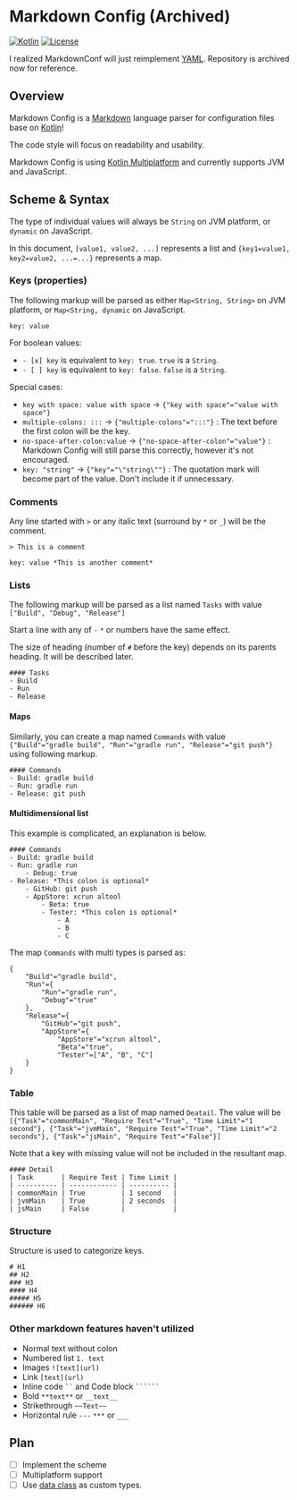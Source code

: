 # Markdown Config (Archived)
[![Kotlin](https://img.shields.io/badge/Kotlin-1.3.70--eap--274-blue)](https://kotlinlang.org)
[![License](https://img.shields.io/github/license/Nekoyue/MarkdownConfig.svg)](https://github.com/Nekoyue/MarkdownConfig/blob/master/LICENSE)

I realized MarkdownConf will just reimplement [YAML](https://en.wikipedia.org/wiki/YAML). Repository is archived now for reference.

## Overview 
Markdown Config is a [Markdown](https://guides.github.com/features/mastering-markdown/) language parser for configuration files base on [Kotlin](https://kotlinlang.org)!

The code style will focus on readability and usability.

Markdown Config is using [Kotlin Multiplatform](https://kotlinlang.org/docs/reference/multiplatform.html) and currently supports JVM and JavaScript.

## Scheme & Syntax
The type of individual values will always be `String` on JVM platform, or `dynamic` on JavaScript.

In this document, `[value1, value2, ...]` represents a list and `{key1=value1, key2=value2, ...=...}` represents a map.

### Keys (properties)
The following markup will be parsed as either `Map<String, String>` on JVM platform, or `Map<String, dynamic` on JavaScript.
```
key: value
``` 

For boolean values:
 - `- [x] key` is equivalent to `key: true`. `true` is a `String`.
 - `- [ ] key` is equivalent to `key: false`. `false` is a `String`.

Special cases:
- `key with space: value with space` -> `{"key with space"="value with space"}`
- `multiple-colons: :::` -> `{"multiple-colons"=":::"}` : The text before the first colon will be the key.
- `no-space-after-colon:value` -> `{"no-space-after-colon"="value"}` : Markdown Config will still parse this correctly, however it's not encouraged.
- `key: "string"` -> `{"key"="\"string\""}` : The quotation mark will become part of the value. Don't include it if unnecessary.

### Comments
Any line started with `>` or any italic text (surround by `*` or `_`) will be the comment.

```> This is a comment```

```key: value *This is another comment*```

### Lists
The following markup will be parsed as a list named `Tasks` with value `["Build", "Debug", "Release"]`

Start a line with any of `-` `*` or numbers have the same effect.

The size of heading (number of `#` before the key) depends on its parents heading. It will be described later.
```
#### Tasks
- Build
- Run
- Release
```

#### Maps
Similarly, you can create a map named `Commands` with value `{"Build"="gradle build", "Run"="gradle run", "Release"="git push"}` using following markup.

```
#### Commands
- Build: gradle build
- Run: gradle run
- Release: git push
```


#### Multidimensional list
This example is complicated, an explanation is below.
```
#### Commands
- Build: gradle build
- Run: gradle run
    - Debug: true
- Release: *This colon is optional*
    - GitHub: git push
    - AppStore: xcrun altool
        - Beta: true
        - Tester: *This colon is optional*
            - A
            - B
            - C
```

The map `Commands` with multi types is parsed as:

```
{
    "Build"="gradle build", 
    "Run"={
        "Run"="gradle run", 
        "Debug"="true"
    }, 
    "Release"={
        "GitHub"="git push", 
        "AppStore"={
            "AppStore"="xcrun altool", 
            "Beta"="true", 
            "Tester"=["A", "B", "C"]
    }
}
```

### Table
This table will be parsed as a list of map named `Deatail`. The value will be `[{"Task"="commonMain", "Require Test"="True", "Time Limit"="1 second"}, {"Task"="jvmMain", "Require Test"="True", "Time Limit"="2 seconds"}, {"Task"="jsMain", "Require Test"="False"}]`

Note that a key with missing value will not be included in the resultant map.
```
#### Detail
| Task       | Require Test | Time Limit |
| ---------- | ------------ | ---------- |
| commonMain | True         | 1 second   |
| jvmMain    | True         | 2 seconds  |
| jsMain     | False        |            |
```

### Structure
Structure is used to categorize keys. 
```
# H1
## H2
### H3
#### H4
##### H5
###### H6
```


### Other markdown features haven't utilized
- Normal text without colon
- Numbered list `1. text`
- Images `![text](url)`
- Link `[text](url)`
- Inline code ` `` ` and Code block ``` `````` ```
- Bold `**text**` or `__text__`
- Strikethrough `~~Text~~`
- Horizontal rule `---` `***` or `___`

## Plan
- [ ] Implement the scheme 
- [ ] Multiplatform support
- [ ] Use [data class](https://kotlinlang.org/docs/reference/data-classes.html) as custom types.